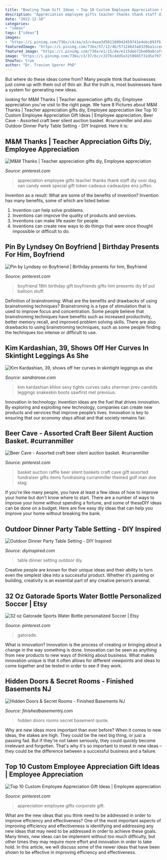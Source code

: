 ```yaml
---
title: "Bowling Team Gift Ideas ~ Top 10 Custom Employee Appreciation Gift Ideas"
description: "Appreciation employee gifts teacher thanks thank staff diy voor dag van candy week special gift token cadeaus cadeautjes enz juffen"
date: "2022-12-18"
categories:
- "ideas"
tags: ["ideas"]
images:
- "https://i.pinimg.com/736x/c4/aa/a3/c4aaa3d5011809d2459741e4ebc893fb.jpg"
featuredImage: "https://i.pinimg.com/736x/57/12/46/57124643a8329ba1ccee4592b904bbde.jpg"
featured_image: "https://i.pinimg.com/736x/e1/15/de/e115deb73be00a8caf4c57267504f411--boyfriend-presents-boyfriend-ideas.jpg"
image: "https://i.pinimg.com/736x/c3/37/6c/c3376c4dd5e3259665f31d5e79717e80.jpg"
ShowToc: true
author: "Dr. Trevion Sporer PhD"
---
```



But where do these ideas come from? Many people think that businesses just come up with them out of thin air. But the truth is, most businesses have a system for generating new ideas.

	

		
looking for M&amp;M Thanks | Teacher appreciation gifts diy, Employee appreciation you've visit to the right page. We have 8 Pictures about M&amp;M Thanks | Teacher appreciation gifts diy, Employee appreciation like Top 10 Custom Employee Appreciation Gift Ideas | Employee appreciation, Beer Cave - Assorted craft beer silent auction basket. #curranmiller and also Outdoor Dinner Party Table Setting - DIY Inspired. Here it is:
		
    
## M&amp;M Thanks | Teacher Appreciation Gifts Diy, Employee Appreciation

<img loading=lazy src="https://i.pinimg.com/736x/3b/03/04/3b0304091284e243f591f0bfcf06bc5d.jpg" onerror="this.onerror=null;this.src='https://tse3.mm.bing.net/th?id=OIP.NiXRdCDNOr9_nwLv4RTLdgHaJ3&amp;pid=15.1';" alt="M&amp;M Thanks | Teacher appreciation gifts diy, Employee appreciation">

_Source: pinterest.com_

>appreciation employee gifts teacher thanks thank staff diy voor dag van candy week special gift token cadeaus cadeautjes enz juffen. 

	

Invention as a result: What are some of the benefits of invention?
Invention has many benefits, some of which are listed below: 
1. Invention can help solve problems. 
2. Inventions can improve the quality of products and services. 
3. Inventions can make life easier for people. 
4. Inventions can create new ways to do things that were once thought impossible or difficult to do.

    
## Pin By Lyndsey On Boyfriend | Birthday Presents For Him, Boyfriend

<img loading=lazy src="https://i.pinimg.com/736x/e1/15/de/e115deb73be00a8caf4c57267504f411--boyfriend-presents-boyfriend-ideas.jpg" onerror="this.onerror=null;this.src='https://tse4.mm.bing.net/th?id=OIP.0jO8V9YPhEZma2CMakSBkgHaJ6&amp;pid=15.1';" alt="Pin by Lyndsey on Boyfriend | Birthday presents for him, Boyfriend">

_Source: pinterest.com_

>boyfriend 18th birthday gift boyfriends gifts him presents diy bf put balloon stuff. 

	

Definition of brainstroming: What are the benefits and drawbacks of using brainstroming techniques?
Brainstroming is a type of stimulation that is used to improve focus and concentration. Some people believe that brainstroming techniques have benefits such as increased productivity, better memory recall, and improved problem solving skills. There are also drawbacks to using brainstroming techniques, such as some people finding the techniques too intense or difficult to use.

    
## Kim Kardashian, 39, Shows Off Her Curves In Skintight Leggings As She

<img loading=lazy src="https://sandrarose.com/wp-content/uploads/2019/01/kim-kardashian-snakeskin-boots.jpg" onerror="this.onerror=null;this.src='https://tse2.mm.bing.net/th?id=OIP.QiOkeTq3TuQUAwNP9Kvs7AHaLH&amp;pid=15.1';" alt="Kim Kardashian, 39, shows off her curves in skintight leggings as she">

_Source: sandrarose.com_

>kim kardashian khloe sexy tights curves oaks sherman prev candids leggings snakeskin boots sawfirst met previous. 

	

Innovation in technology:
Invention ideas are the fuel that drives innovation. By exploring and exploiting new technology, companies can create new products and services that improve people’s lives. Innovation is key to ensuring that our economy stays afloat and that society remains fair.

    
## Beer Cave - Assorted Craft Beer Silent Auction Basket. #curranmiller

<img loading=lazy src="https://i.pinimg.com/736x/c4/aa/a3/c4aaa3d5011809d2459741e4ebc893fb.jpg" onerror="this.onerror=null;this.src='https://tse1.mm.bing.net/th?id=OIP.6ceVJRK1mvbqURbKnrTKSwHaJ3&amp;pid=15.1';" alt="Beer Cave - Assorted craft beer silent auction basket. #curranmiller">

_Source: pinterest.com_

>basket auction raffle beer silent baskets craft cave gift assorted fundraiser gifts items fundraising curranmiller themed golf man doe stag. 

	

If you're like many people, you have at least a few ideas of how to improve your home but don't know where to start. There are a number of ways to improve your home without spending a fortune, and some of theseDIY ideas can be done on a budget. Here are five easy diy ideas that can help you improve your home without breaking the bank.

    
## Outdoor Dinner Party Table Setting - DIY Inspired

<img loading=lazy src="https://diyinspired.com/wp-content/uploads/2020/07/Outdoor-Dinner-Party-Table-Setting.jpg" onerror="this.onerror=null;this.src='https://tse4.mm.bing.net/th?id=OIP.OMs0_vrj7lqsEH0o9tQ_IAHaJ9&amp;pid=15.1';" alt="Outdoor Dinner Party Table Setting - DIY Inspired">

_Source: diyinspired.com_

>table dinner setting outdoor diy. 

	

Creative people are known for their unique ideas and their ability to turn even the simplest idea into a successful product. Whether it’s painting or building, creativity is an essential part of any creative person’s arsenal.

    
## 32 Oz Gatorade Sports Water Bottle Personalized Soccer | Etsy

<img loading=lazy src="https://i.pinimg.com/736x/57/12/46/57124643a8329ba1ccee4592b904bbde.jpg" onerror="this.onerror=null;this.src='https://tse4.mm.bing.net/th?id=OIP.xVZePyfY2BvtIgO4Cdj5JAHaKc&amp;pid=15.1';" alt="32 oz Gatorade Sports Water Bottle personalized Soccer | Etsy">

_Source: pinterest.com_

>gatorade. 

	

What is innovation?
Innovation is the process of creating or bringing about a change in the way something is done. Innovation can be seen as anything from new products to new ways of thinking about business. What makes innovation unique is that it often allows for different viewpoints and ideas to come together and be tested in order to see if they work.

    
## Hidden Doors &amp; Secret Rooms - Finished Basements NJ

<img loading=lazy src="https://finishedbasementnj.com/wp-content/uploads/2018/12/IMG_2892.jpg" onerror="this.onerror=null;this.src='https://tse3.mm.bing.net/th?id=OIP.SjbiZ7J0xI-ZQYHRB-wVlAHaJ4&amp;pid=15.1';" alt="Hidden Doors &amp; Secret Rooms - Finished Basements NJ">

_Source: finishedbasementnj.com_

>hidden doors rooms secret basement quote. 

	

Why are new ideas more important than ever before?
When it comes to new ideas, the stakes are high. They could be the next big thing, or just a passing fad. But if they're not taken seriously, they could quickly become irrelevant and forgotten. That's why it's so important to invest in new ideas – they could be the difference between a successful business and a failure.

    
## Top 10 Custom Employee Appreciation Gift Ideas | Employee Appreciation

<img loading=lazy src="https://i.pinimg.com/736x/c3/37/6c/c3376c4dd5e3259665f31d5e79717e80.jpg" onerror="this.onerror=null;this.src='https://tse3.mm.bing.net/th?id=OIP.e2-81BVbkGLL_I41bzmWkAHaLH&amp;pid=15.1';" alt="Top 10 Custom Employee Appreciation Gift Ideas | Employee appreciation">

_Source: pinterest.com_

>appreciation employee gifts corporate gift. 

	

What are the new ideas that you think need to be addressed in order to improve efficiency and effectiveness?
One of the most important aspects of improving efficiency and effectiveness is identifying and addressing any new ideas that may need to be addressed in order to achieve these goals. Many times, new ideas can be implement without too much difficulty, but other times they may require more effort and innovation in order to take hold. In this article, we will discuss some of the newer ideas that have been shown to be effective in improving efficiency and effectiveness.


